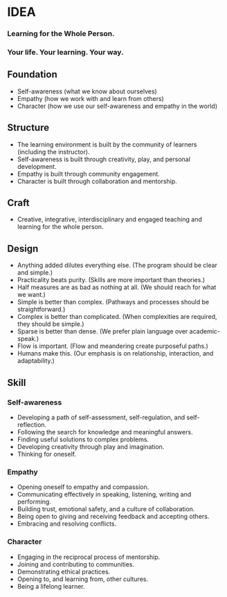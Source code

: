 IDEA 
=====

### Learning for the Whole Person.

### Your life. Your learning. Your way.

Foundation
----------

* Self-awareness (what we know about ourselves)
* Empathy (how we work with and learn from others)
* Character (how we use our self-awareness and empathy in the world)

Structure
---------

* The learning environment is built by the community of learners (including the instructor).
* Self-awareness is built through creativity, play, and personal development.
* Empathy is built through community engagement.
* Character is built through collaboration and mentorship.

Craft
-----

* Creative, integrative, interdisciplinary and engaged teaching and learning for the whole person.

Design
------

* Anything added dilutes everything else. (The program should be clear and simple.)
* Practicality beats purity. (Skills are more important than theories.)
* Half measures are as bad as nothing at all. (We should reach for what we want.)
* Simple is better than complex. (Pathways and processes should be straightforward.)
* Complex is better than complicated. (When complexities are required, they should be simple.)
* Sparse is better than dense. (We prefer plain language over academic-speak.)
* Flow is important. (Flow and meandering create purposeful paths.)
* Humans make this. (Our emphasis is on relationship, interaction, and adaptability.)


Skill
-----

### Self-awareness

* Developing a path of self-assessment, self-regulation, and self-reflection.
* Following the search for knowledge and meaningful answers.
* Finding useful solutions to complex problems.
* Developing creativity through play and imagination.
* Thinking for oneself.


### Empathy

* Opening oneself to empathy and compassion.
* Communicating effectively in speaking, listening, writing and performing.
* Building trust, emotional safety, and a culture of collaboration.
* Being open to giving and receiving feedback and accepting others.
* Embracing and resolving conflicts.

### Character

* Engaging in the reciprocal process of mentorship.
* Joining and contributing to communities.
* Demonstrating ethical practices.
* Opening to, and learning from, other cultures.
* Being a lifelong learner.


